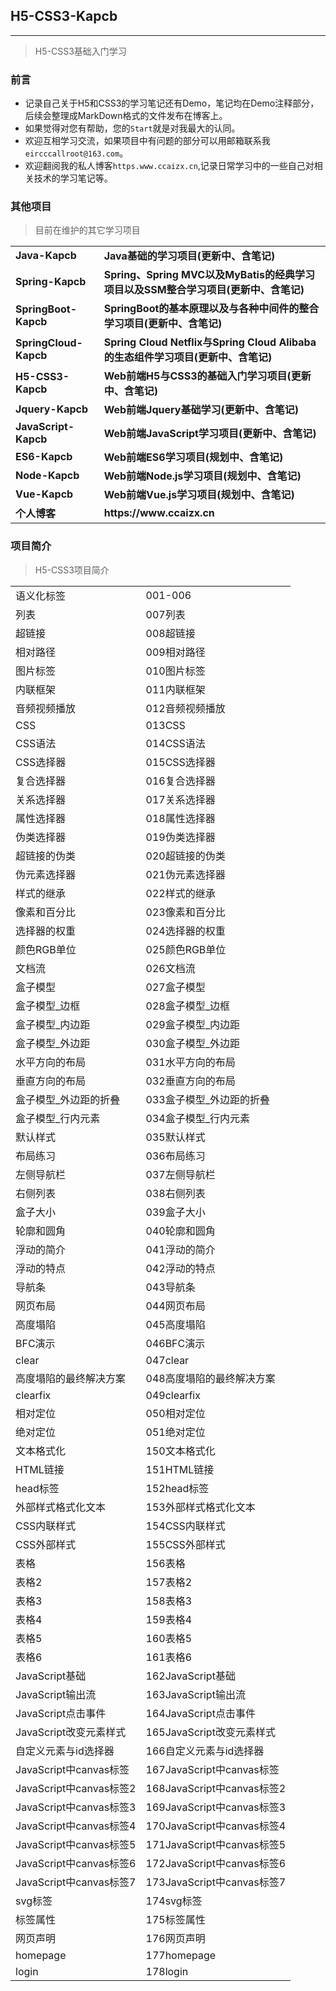 ## H5-CSS3-Kapcb

------

> H5-CSS3基础入门学习


### 前言

- 记录自己关于H5和CSS3的学习笔记还有Demo，笔记均在Demo注释部分，后续会整理成MarkDown格式的文件发布在博客上。
- 如果觉得对您有帮助，您的`Start`就是对我最大的认同。
- 欢迎互相学习交流，如果项目中有问题的部分可以用邮箱联系我`eircccallroot@163.com`。
- 欢迎翻阅我的私人博客`https.www.ccaizx.cn`,记录日常学习中的一些自己对相关技术的学习笔记等。

### 其他项目

> 目前在维护的其它学习项目

<table>
    <tr>
        <td><a style="text-decoration: none;" href="https://github.com/Eircc/Java-Kapcb" target="_blank"><strong>Java-Kapcb</strong></a></td>
        <td><a style="text-decoration: none;" href="https://github.com/Eircc/Java-Kapcb" target="_blank"><b>Java基础的学习项目(更新中、含笔记)</b></a></td>
    </tr>
    <tr>
    	<td><a style="text-decoration: none;" href="https://github.com/Eircc/Spring-Kapcb" target="_blank"><strong>Spring-Kapcb</strong></a></td>
        <td><a style="text-decoration: none;" href="https://github.com/Eircc/Spring-Kapcb" target="_blank"><b>Spring、Spring MVC以及MyBatis的经典学习项目以及SSM整合学习项目(更新中、含笔记)</b></a></td>
    </tr>
    <tr>
    	<td><a style="text-decoration: none;" href="https://github.com/Eircc/SpringBoot-Kapcb" target="_blank"><strong>SpringBoot-Kapcb</strong></a></td>
        <td><a style="text-decoration: none;" href="https://github.com/Eircc/SpringBoot-Kapcb" target="_blank"><b>SpringBoot的基本原理以及与各种中间件的整合学习项目(更新中、含笔记)</b></a></td>
    </tr>
    <tr>
    	<td><a style="text-decoration: none;" href="https://github.com/Eircc/SpringCloud-Kapcb" target="_blank"><strong>SpringCloud-Kapcb</strong></a></td>
        <td><a style="text-decoration: none;" href="https://github.com/Eircc/SpringCloud-Kapcb" target="_blank"><b>Spring Cloud Netflix与Spring Cloud Alibaba的生态组件学习项目(更新中、含笔记)</b></a></td>
    </tr>
    <tr>
        <td><a style="text-decoration: none;" href="https://github.com/Eircc/H5-CSS3-Kapcb" target="_blank"><strong>H5-CSS3-Kapcb</strong></a></td>
        <td><a style="text-decoration: none;" href="https://github.com/Eircc/H5-CSS3-Kapcb" target="_blank"><b>Web前端H5与CSS3的基础入门学习项目(更新中、含笔记)</b></a></td>
    </tr>
    <tr>
    	<td><a style="text-decoration: none;" href="#" target="_blank"><strong>Jquery-Kapcb</strong></a></td>
        <td><a style="text-decoration: none;" href="#" target="_blank"><strong>Web前端Jquery基础学习(更新中、含笔记)</strong></a></td>
    </tr>
    <tr>
    	<td><a style="text-decoration: none;" href="https://github.com/Eircc/JavaScript-Kapcb" target="_blank"><strong>JavaScript-Kapcb</strong></a></td>
        <td><a style="text-decoration: none;" href="https://github.com/Eircc/JavaScript-Kapcb" target="_blank"><b>Web前端JavaScript学习项目(更新中、含笔记)</b></a></td>
    </tr>
     <tr>
    	<td><a style="text-decoration: none;" href="#" target="_blank"><strong>ES6-Kapcb</strong></a></td>
        <td><a style="text-decoration: none;" href="#" target="_nlank"><strong>Web前端ES6学习项目(规划中、含笔记)</strong></a></td>
    </tr>
    <tr>
    	<td><a style="text-decoration: none;" href="#" target="_blank"><strong>Node-Kapcb</strong></a></td>
        <td><a style="text-decoration: none;" href="#" target="_nlank"><strong>Web前端Node.js学习项目(规划中、含笔记)</strong></a></td>
    </tr>
    <tr>
    	<td><a style="text-decoration: none;" href="#" target="_blank"><strong>Vue-Kapcb</strong></a></td>
        <td><a style="text-decoration: none;" href="#" target="_blank"><strong>Web前端Vue.js学习项目(规划中、含笔记)</strong></a></td>
    </tr>
    <tr>
        <td><a style="text-decoration: none;" href="https://www.ccaizx.cn" target="_blank" ><b>个人博客</b><a</td>
        <td><a style="text-decoration: none;" href="https://www.ccaizx.cn" target="_blank" ><b>https://www.ccaizx.cn</b></a></td>
    </tr>
</table>

### 项目简介

> H5-CSS3项目简介

<table>
    	<tr>
        <td>语义化标签</td>
        <td><a style="text-decoration: none;" href="#" target="_blank">001-006</a></td>
    </tr>
    <tr>
        <td>列表</td>
        <td><a style="text-decoration: none;" href="#" target="_blank">007列表</a></td>
    </tr>
    <tr>
        <td>超链接</td>
        <td><a style="text-decoration: none;" href="#" target="_blank">008超链接</a></td>
    </tr>
    <tr>
        <td>相对路径</td>
        <td><a style="text-decoration: none;" href="#" target="_blank">009相对路径</a></td>
    </tr>
    <tr>
        <td>图片标签</td>
        <td><a style="text-decoration: none;" href="#" target="_blank">010图片标签</a></td>
    </tr>
    <tr>
        <td>内联框架</td>
        <td><a style="text-decoration: none;" href="#" target="_blank">011内联框架</a></td>
    </tr>
    <tr>
        <td>音频视频播放</td>
        <td><a style="text-decoration: none;" href="#" target="_blank">012音频视频播放</a></td>
    </tr>
    <tr>
        <td>CSS</td>
        <td><a style="text-decoration: none;" href="#" target="_blank">013CSS</a></td>
    </tr>
    <tr>
        <td>CSS语法</td>
        <td><a style="text-decoration: none;" href="#" target="_blank">014CSS语法</a></td>
    </tr>
    <tr>
        <td>CSS选择器</td>
        <td><a style="text-decoration: none;" href="#" target="_blank">015CSS选择器</a></td>
    </tr>
    <tr>
        <td>复合选择器</td>
        <td><a style="text-decoration: none;" href="#" target="_blank">016复合选择器</a></td>
    </tr>
    <tr>
        <td>关系选择器</td>
        <td><a style="text-decoration: none;" href="#" target="_blank">017关系选择器</a></td>
    </tr>
    <tr>
        <td>属性选择器</td>
        <td><a style="text-decoration: none;" href="#" target="_blank">018属性选择器</a></td>
    </tr>
    <tr>
        <td>伪类选择器</td>
        <td><a style="text-decoration: none;" href="#" target="_blank">019伪类选择器</a></td>
    </tr>
    <tr>
        <td>超链接的伪类</td>
        <td><a style="text-decoration: none;" href="#" target="_blank">020超链接的伪类</a></td>
    </tr>
    <tr>
        <td>伪元素选择器</td>
        <td><a style="text-decoration: none;" href="#" target="_blank">021伪元素选择器</a></td>
    </tr>
    <tr>
        <td>样式的继承</td>
        <td><a style="text-decoration: none;" href="#" target="_blank">022样式的继承</a></td>
    </tr>
    <tr>
        <td>像素和百分比</td>
        <td><a style="text-decoration: none;" href="#" target="_blank">023像素和百分比</a></td>
    </tr>
    <tr>
        <td>选择器的权重</td>
        <td><a style="text-decoration: none;" href="#" target="_blank">024选择器的权重</a></td>
    </tr>
    <tr>
        <td>颜色RGB单位</td>
        <td><a style="text-decoration: none;" href="#" target="_blank">025颜色RGB单位</a></td>
    </tr>
    <tr>
        <td>文档流</td>
        <td><a style="text-decoration: none;" href="#" target="_blank">026文档流</a></td>
    </tr>
    <tr>
        <td>盒子模型</td>
        <td><a style="text-decoration: none;" href="#" target="_blank">027盒子模型</a></td>
    </tr>
    <tr>
        <td>盒子模型_边框</td>
        <td><a style="text-decoration: none;" href="#" target="_blank">028盒子模型_边框</a></td>
    </tr>
    <tr>
        <td>盒子模型_内边距</td>
        <td><a style="text-decoration: none;" href="#" target="_blank">029盒子模型_内边距</a></td>
    </tr>
    <tr>
        <td>盒子模型_外边距</td>
        <td><a style="text-decoration: none;" href="#" target="_blank">030盒子模型_外边距</a></td>
    </tr>
    <tr>
        <td>水平方向的布局</td>
        <td><a style="text-decoration: none;" href="#" target="_blank">031水平方向的布局</a></td>
    </tr>
    <tr>
        <td>垂直方向的布局</td>
        <td><a style="text-decoration: none;" href="#" target="_blank">032垂直方向的布局</a></td>
    </tr>
    <tr>
        <td>盒子模型_外边距的折叠</td>
        <td><a style="text-decoration: none;" href="#" target="_blank">033盒子模型_外边距的折叠</a></td>
    </tr>
    <tr>
        <td>盒子模型_行内元素</td>
        <td><a style="text-decoration: none;" href="#" target="_blank">034盒子模型_行内元素</a></td>
    </tr>
    <tr>
        <td>默认样式</td>
        <td><a style="text-decoration: none;" href="#" target="_blank">035默认样式</a></td>
    </tr>
    <tr>
        <td>布局练习</td>
        <td><a style="text-decoration: none;" href="#" target="_blank">036布局练习</a></td>
    </tr>
    <tr>
        <td>左侧导航栏</td>
        <td><a style="text-decoration: none;" href="#" target="_blank">037左侧导航栏</a></td>
    </tr>
    <tr>
        <td>右侧列表</td>
        <td><a style="text-decoration: none;" href="#" target="_blank">038右侧列表</a></td>
    </tr>
    <tr>
        <td>盒子大小</td>
        <td><a style="text-decoration: none;" href="#" target="_blank">039盒子大小</a></td>
    </tr>
    <tr>
        <td>轮廓和圆角</td>
        <td><a style="text-decoration: none;" href="#" target="_blank">040轮廓和圆角</a></td>
    </tr>
    <tr>
        <td>浮动的简介</td>
        <td><a style="text-decoration: none;" href="#" target="_blank">041浮动的简介</a></td>
    </tr>
    <tr>
        <td>浮动的特点</td>
        <td><a style="text-decoration: none;" href="#" target="_blank">042浮动的特点</a></td>
    </tr>
    <tr>
        <td>导航条</td>
        <td><a style="text-decoration: none;" href="#" target="_blank">043导航条</a></td>
    </tr>
    <tr>
        <td>网页布局</td>
        <td><a style="text-decoration: none;" href="#" target="_blank">044网页布局</a></td>
    </tr>
    <tr>
        <td>高度塌陷</td>
        <td><a style="text-decoration: none;" href="#" target="_blank">045高度塌陷</a></td>
    </tr>
    <tr>
        <td>BFC演示</td>
        <td><a style="text-decoration: none;" href="#" target="_blank">046BFC演示</a></td>
    </tr>
    <tr>
        <td>clear</td>
        <td><a style="text-decoration: none;" href="#" target="_blank">047clear</a></td>
    </tr>
    <tr>
        <td>高度塌陷的最终解决方案</td>
        <td><a style="text-decoration: none;" href="#" target="_blank">048高度塌陷的最终解决方案</a></td>
    </tr>
    <tr>
        <td>clearfix</td>
        <td><a style="text-decoration: none;" href="#" target="_blank">049clearfix</a></td>
    </tr>
    <tr>
        <td>相对定位</td>
        <td><a style="text-decoration: none;" href="#" target="_blank">050相对定位</a></td>
    </tr>
    <tr>
        <td>绝对定位</td>
        <td><a style="text-decoration: none;" href="#" target="_blank">051绝对定位</a></td>
    </tr>
    <tr>
        <td>文本格式化</td>
        <td><a style="text-decoration: none;" href="#" target="_blank">150文本格式化</a></td>
    </tr>
    <tr>
        <td>HTML链接</td>
        <td><a style="text-decoration: none;" href="#" target="_blank">151HTML链接</a></td>
    </tr>
    <tr>
        <td>head标签</td>
        <td><a style="text-decoration: none;" href="#" target="_blank">152head标签</a></td>
    </tr>
    <tr>
        <td>外部样式格式化文本</td>
        <td><a style="text-decoration: none;" href="#" target="_blank">153外部样式格式化文本</a></td>
    </tr>
    <tr>
        <td>CSS内联样式</td>
        <td><a style="text-decoration: none;" href="#" target="_blank">154CSS内联样式</a></td>
    </tr>
    <tr>
        <td>CSS外部样式</td>
        <td><a style="text-decoration: none;" href="#" target="_blank">155CSS外部样式</a></td>
    </tr>
    <tr>
        <td>表格</td>
        <td><a style="text-decoration: none;" href="#" target="_blank">156表格</a></td>
    </tr>
    <tr>
        <td>表格2</td>
        <td><a style="text-decoration: none;" href="#" target="_blank">157表格2</a></td>
    </tr>
    <tr>
        <td>表格3</td>
        <td><a style="text-decoration: none;" href="#" target="_blank">158表格3</a></td>
    </tr>
    <tr>
        <td>表格4</td>
        <td><a style="text-decoration: none;" href="#" target="_blank">159表格4</a></td>
    </tr>
    <tr>
        <td>表格5</td>
        <td><a style="text-decoration: none;" href="#" target="_blank">160表格5</a></td>
    </tr>
    <tr>
        <td>表格6</td>
        <td><a style="text-decoration: none;" href="#" target="_blank">161表格6</a></td>
    </tr>
    <tr>
        <td>JavaScript基础</td>
        <td><a style="text-decoration: none;" href="#" target="_blank">162JavaScript基础</a></td>
    </tr>
    <tr>
        <td>JavaScript输出流</td>
        <td><a style="text-decoration: none;" href="#" target="_blank">163JavaScript输出流</a></td>
    </tr>
    <tr>
        <td>JavaScript点击事件</td>
        <td><a style="text-decoration: none;" href="#" target="_blank">164JavaScript点击事件</a></td>
    </tr>
    <tr>
        <td>JavaScript改变元素样式</td>
        <td><a style="text-decoration: none;" href="#" target="_blank">165JavaScript改变元素样式</a></td>
    </tr>
    <tr>
        <td>自定义元素与id选择器</td>
        <td><a style="text-decoration: none;" href="#" target="_blank">166自定义元素与id选择器</a></td>
    </tr>
    <tr>
        <td>JavaScript中canvas标签</td>
        <td><a style="text-decoration: none;" href="#" target="_blank">167JavaScript中canvas标签</a></td>
    </tr>
    <tr>
        <td>JavaScript中canvas标签2</td>
        <td><a style="text-decoration: none;" href="#" target="_blank">168JavaScript中canvas标签2</a></td>
    </tr>
    <tr>
        <td>JavaScript中canvas标签3</td>
        <td><a style="text-decoration: none;" href="#" target="_blank">169JavaScript中canvas标签3</a></td>
    </tr>
    <tr>
        <td>JavaScript中canvas标签4</td>
        <td><a style="text-decoration: none;" href="#" target="_blank">170JavaScript中canvas标签4</a></td>
    </tr>
    <tr>
        <td>JavaScript中canvas标签5</td>
        <td><a style="text-decoration: none;" href="#" target="_blank">171JavaScript中canvas标签5</a></td>
    </tr>
    <tr>
        <td>JavaScript中canvas标签6</td>
        <td><a style="text-decoration: none;" href="#" target="_blank">172JavaScript中canvas标签6</a></td>
    </tr>
    <tr>
        <td>JavaScript中canvas标签7</td>
        <td><a style="text-decoration: none;" href="#" target="_blank">173JavaScript中canvas标签7</a></td>
    </tr>
    <tr>
        <td>svg标签</td>
        <td><a style="text-decoration: none;" href="#" target="_blank">174svg标签</a></td>
    </tr>
    <tr>
        <td>标签属性</td>
        <td><a style="text-decoration: none;" href="#" target="_blank">175标签属性</a></td>
    </tr>
    <tr>
        <td>网页声明</td>
        <td><a style="text-decoration: none;" href="#" target="_blank">176网页声明</a></td>
    </tr>
    <tr>
        <td>homepage</td>
        <td><a style="text-decoration: none;" href="#" target="_blank">177homepage</a></td>
    </tr>
    <tr>
        <td>login</td>
        <td><a style="text-decoration: none;" href="#" target="_blank">178login</a></td>
    </tr>
</table>
